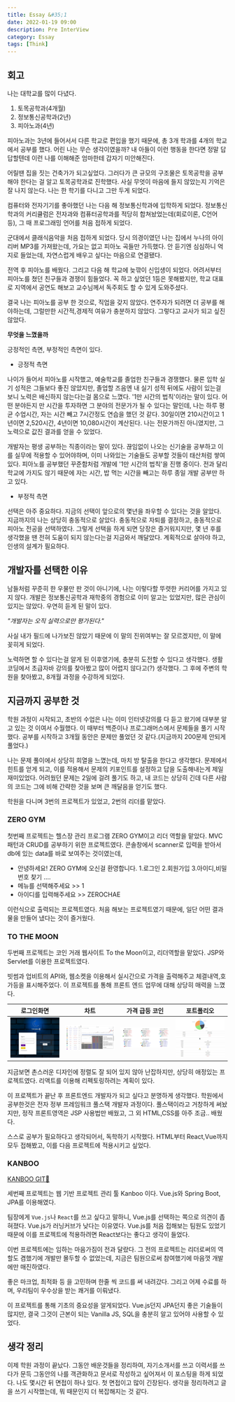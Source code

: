 ```yaml
---
title: Essay &#35;1
date: 2022-01-19 09:00
description: Pre InterView
category: Essay
tags: [Think]
---
```


## 회고

나는 대학교를 많이 다녔다.

1. 토목공학과(4개월)
2. 정보통신공학과(2년)
3. 피아노과(4년)

피아노과는 3년에 들어서서 다른 학교로 편입을 했기 때문에, 총 3개 학과를 4개의 학교에서 공부를 했다. 어린 나는 무슨 생각이였을까? 내 아들이 이런 행동을 한다면 정말 답답할텐데 이런 나를 이해해준 엄마한테 갑자기 미안해진다. 

어릴땐 집을 짓는 건축가가 되고싶었다. 그러다가 큰 규모의 구조물은 토목공학을 공부해야 한다는 걸 알고 토목공학과로 진학했다. 사실 무엇이 마음에 들지 않았는지 기억은 잘 나지 않는다. 나는 한 학기를 다니고 그만 두게 되었다. 

컴퓨터와 전자기기를 좋아했던 나는 다음 해 정보통신학과에 입학하게 되었다. 정보통신학과의 커리큘럼은 전자과와 컴퓨터공학과를 적당히 합쳐놨었는데(회로이론, C언어 등), 그 때 프로그래밍 언어를 처음 접하게 되었다.

군대에서 클래식음악을 처음 접하게 되었다. 당시 의경이였던 나는 집에서 누나의 아이리버 MP3를 가져왔는데, 가요는 없고 피아노 곡들만 가득했다. 안 듣기엔 심심하니 억지로 들었는데, 자연스럽게 배우고 싶다는 마음으로 연결됐다.

전역 후 피아노를 배웠다. 그리고 다음 해 학교에 늦깎이 신입생이 되었다. 어려서부터 피아노를 쳤던 친구들과 경쟁이 힘들었다. 꼭 하고 싶었던 1등은 못해봤지만, 학교 대표로 지역에서 공연도 해보고 교수님께서 독주회도 할 수 있게 도와주셨다.

결국 나는 피아노를 공부 한 것으로, 직업을 갖지 않았다. 연주자가 되려면 더 공부를 해야하는데, 그럴만한 시간적,경제적 여유가 충분하지 않았다. 그렇다고 교사가 되고 싶진 않았다.  

**무엇을 느꼈을까**

긍정적인 측면, 부정적인 측면이 있다.

* 긍정적 측면

나이가 들어서 피아노를 시작했고, 예술학교를 졸업한 친구들과 경쟁했다. 물론 입학 실기 성적은 그들보다 좋진 않았지만, 졸업할 즈음엔 내 실기 성적 뒤에도 사람이 있는걸 보니 노력은 배신하지 않는다는걸 몸으로 느꼈다. 
'1만 시간의 법칙'이라는 말이 있다. 어떤 분야든지 만 시간을 투자하면 그 분야의 전문가가 될 수 있다는 말인데, 나는 하루 평균 수업시간, 자는 시간 빼고 7시간정도 연습을 했던 것 같다. 30일이면 210시간이고 1년이면 2,520시간, 4년이면 10,080시간이 계산된다. 나는 전문가까진 아니였지만, 그 노력으로 값진 결과를 얻을 수 있었다.

개발자는 평생 공부하는 직종이라는 말이 있다. 끊임없이 나오는 신기술을 공부하고 이를 실무에 적용할 수 있어야하며, 이미 나와있는 기술들도 공부할 것들이 태산처럼 쌓여있다. 피아노를 공부했던 꾸준함처럼 개발에 '1만 시간의 법칙'을 진행 중이다. 전과 달리 학교에 가지도 않기 때문에 자는 시간, 밥 먹는 시간을 빼고는 하루 종일 개발 공부만 하고 있다. 

* 부정적 측면

선택은 아주 중요하다. 지금의 선택이 앞으로의 몇년을 좌우할 수 있다는 것을 알았다. 지금까지의 나는 상당히 충동적으로 살았다. 충동적으로 자퇴를 결정하고, 충동적으로 피아노 전공을 선택하였다. 그렇게 선택을 하게 되면 당장은 즐거워지지만, 몇 년 후를 생각했을 땐 전혀 도움이 되지 않는다는걸 지금와서 깨달았다. 계획적으로 살아야 하고, 인생의 설계가 필요하다.

## 개발자를 선택한 이유

남들처럼 꾸준히 한 우물만 판 것이 아니기에, 나는 이렇다할 뚜렷한 커리어를 가지고 있지 않다. 개발은 정보통신공학과 재학중의 경험으로 이미 알고는 있었지만, 많은 관심이 있지는 않았다. 우연히 듣게 된 말이 있다.

*"개발자는 오직 실력으로만 평가된다."*

사실 내가 필드에 나가보진 않았기 때문에 이 말의 진위여부는 잘 모르겠지만, 이 말에 꽂히게 되었다. 

노력하면 할 수 있다는걸 알게 된 이후였기에, 충분히 도전할 수 있다고 생각했다. 생활코딩에서 초급자바 강의를 찾아봤고 많이 어렵지 않다고(?) 생각했다. 그 후에 주변의 학원을 찾아봤고, 8개월 과정을 수강하게 되었다. 

## 지금까지 공부한 것

학원 과정이 시작되고, 초반의 수업은 나는 이미 인터넷강의를 다 듣고 왔기에 대부분 알고 있는 것 이여서 수월했다. 이 때부터 백준이나 프로그래머스에서 문제들을 풀기 시작했다. 공부를 시작하고 3개월 동안은 문제만 풀었던 것 같다.(지금까지 200문제 안되게 풀었다.)

나는 문제 풀이에서 상당히 희열을 느꼈는데, 마치 방 탈출을 한다고 생각했다. 문제에서 힌트를 얻게 되고, 이를 적용해서 문제의 키포인트를 설정하고 답을 도출해내는게 제일 재미있었다. 어려웠던 문제는 2일에 걸려 풀기도 하고, 내 코드는 상당히 긴데 다른 사람의 코드는 그에 비해 간략한 것을 보며 큰 깨달음을 얻기도 했다.

학원을 다니며 3번의 프로젝트가 있었고, 2번의 리더를 맡았다.

### ZERO GYM

첫번째 프로젝트는 헬스장 관리 프로그램 ZERO GYM이고 리더 역할을 맡았다.
MVC패턴과 CRUD를 공부하기 위한 프로젝트였다. 콘솔창에서 scanner로 입력을 받아서 db에 있는 data를 바로 보여주는 것이였는데,

- 안녕하세요! ZERO GYM에 오신걸 환영합니다. 1.로그인  2.회원가입  3.아이디,비밀번호 찾기 ....
- 메뉴를 선택해주세요 >> 1 
- 아이디를 입력해주세요 >> ZEROCHAE

이런식으로 출력되는 프로젝트였다. 처음 해보는 프로젝트였기 때문에, 일단 어떤 결과물을 만들어 냈다는 것이 즐거웠다.


### TO THE MOON

두번째 프로젝트는 코인 거래 웹사이트 To the Moon이고, 리더역할을 맡았다. JSP와 Servlet를 이용한 프로젝트였다.

빗썸과 업비트의 API와, 웹소켓을 이용해서 실시간으로 가격을 출력해주고 체결내역,호가등을 표시해주었다. 이 프로젝트를 통해 프론트 엔드 업무에 대해 상당히 매력을 느꼈다. 


|로그인화면|차트|가격 급등 코인|포트폴리오|
|---|---|---|---|
|![img1](/assets/images/post/img-2022-01-18-01.jfif)|![img1](/assets/images/post/img-2022-01-18-02.jfif)|![img1](/assets/images/post/img-2022-01-18-03.jfif)|![img1](/assets/images/post/img-2022-01-18-04.jfif)|

지금보면 촌스러운 디자인에 정렬도 잘 되어 있지 않아 난잡하지만, 상당히 애정있는 프로젝트였다. 리액트를 이용해 리펙토링하려는 계획이 있다.

이 프로젝트가 끝난 후 프론트엔드 개발자가 되고 싶다고 분명하게 생각했다. 학원에서 공부한것은 전자 정부 프레임워크 풀스택 개발자 과정이다. 풀스택이라고 거창하게 써놨지만, 정작 프론트영역은 JSP 사용법만 배웠고, 그 외 HTML,CSS를 아주 조금.. 배웠다.

스스로 공부가 필요하다고 생각되어서, 독학하기 시작했다. HTML부터 React,Vue까지 모두 접해봤고, 이를 다음 프로젝트에 적용시키고 싶었다.

### KANBOO

[KANBOO GIT🚀](https://github.com/zerochae/kanboo_site)

세번째 프로젝트는 웹 기반 프로젝트 관리 툴 Kanboo 이다. Vue.js와 Spring Boot, JPA를 이용해였다. 

팀장에게 `Vue.js`나 `React`를 쓰고 싶다고 말하니, Vue.js를 선택하는 쪽으로 의견이 좁혀졌다. Vue.js가 러닝커브가 낮다는 이유였다. Vue.js를 처음 접해보는 팀원도 있었기 때문에 이를 프로젝트에 적용하려면 React보다는 좋다고 생각이 들었다.

이번 프로젝트에는 임하는 마음가짐이 전과 달랐다. 그 전의 프로젝트는 리더로써의 역할도 겸했기에 개발만 몰두할 수 없었는데, 지금은 팀원으로써 참여했기에 마음껏 개발에만 매진하였다.

좋은 마크업, 최적화 등 을 고민하며 한줄 씩 코드를 써 내려갔다. 그리고 어제 수료를 하며, 우리팀이 우수상을 받는 쾌거를 이뤄냈다.

이 프로젝트를 통해 기초의 중요성을 알게되었다. Vue.js던지 JPA던지 좋은 기술들이 많지만, 결국 그것이 근본이 되는 Vanilla JS, SQL을 충분히 알고 있어야 사용할 수 있었다. 

## 생각 정리

이제 학원 과정이 끝났다. 그동안 배운것들을 정리하여, 자기소개서를 쓰고 이력서를 쓰다가 문득 그동안의 나를 객관화하고 문서로 작성하고 싶어져서 이 포스팅을 하게 되었다. 나도 몇시간 뒤 면접이 하나 있다. 첫 면접이고 많이 긴장된다. 생각을 정리하려고 글을 쓰기 시작했는데, 뭐 때문인지 더 복잡해지는 것 같다.